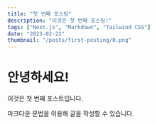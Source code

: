 ```yaml
---
title: "첫 번째 포스팅"
description: "이것은 첫 번째 포스팅!"
tags: ["Next.js", "Markdown", "Tailwind CSS"]
date: "2023-02-22"
thumbnail: "/posts/first-posting/0.png"
---
```


# 안녕하세요!

이것은 첫 번째 포스트입니다.

마크다운 문법을 이용해 글을 작성할 수 있습니다.